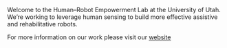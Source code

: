 Welcome to the Human–Robot Empowerment Lab at the University of Utah.
We’re working to leverage human sensing to build more effective assistive and rehabilitative robots.

For more information on our work please visit our [website](https://hrelab.mech.utah.edu/)

